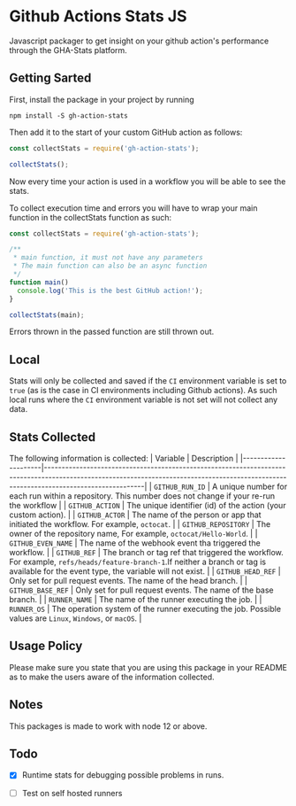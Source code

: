 # Github Actions Stats JS

Javascript packager to get insight on your github action's performance through the GHA-Stats platform.

## Getting Sarted
First, install the package in your project by running

```shell
npm install -S gh-action-stats
```

Then add it to the start of your custom GitHub action as follows:

```javascript
const collectStats = require('gh-action-stats');

collectStats();
```
Now every time your action is used in a workflow you will be able to see the stats.

To collect execution time and errors you will have to wrap your main function in the collectStats function as such:
```javascript
const collectStats = require('gh-action-stats');

/**
 * main function, it must not have any parameters
 * The main function can also be an async function
 */
function main() 
  console.log('This is the best GitHub action!');
}

collectStats(main);
```

Errors thrown in the passed function are still thrown out.

## Local
Stats will only be collected and saved if the `CI` environment variable is set to `true` (as is the case in CI environments including Github actions).
As such local runs where the `CI` environment variable is not set will not collect any data.

## Stats Collected
The following information is collected:
| Variable            | Description                                                                                                                                                                            |
|---------------------|----------------------------------------------------------------------------------------------------------------------------------------------------------------------------------------|
| `GITHUB_RUN_ID`     | A unique number for each run within a repository. This number does not change if your re-run the workflow                                                                              |
| `GITHUB_ACTION`     | The unique identifier (id) of the action (your custom action).                                                                                                                         |
| `GITHUB_ACTOR`      | The name of the person or app that initiated the workflow. For example, `octocat`.                                                                                                     |
| `GITHUB_REPOSITORY` | The owner of the repository name, For example, `octocat/Hello-World`.                                                                                                                  |
| `GITHUB_EVEN_NAME`  | The name of the webhook event tha triggered the workflow.                                                                                                                              |
| `GITHUB_REF`        | The branch or tag ref that triggered the workflow. For example, `refs/heads/feature-branch-1`.If neither a branch or tag is available for the event type, the variable will not exist. |
| `GITHUB_HEAD_REF`   | Only set for pull request events. The name of the head branch.                                                                                                                         |
| `GITHUB_BASE_REF`   | Only set for pull request events. The name of the base branch.                                                                                                                         |
| `RUNNER_NAME`       | The name of the runner executing the job.                                                                                                                                              |
| `RUNNER_OS`         | The operation system of the runner executing the job. Possible values are `Linux`, `Windows`, or `macOS`.                                                                              | 

## Usage Policy
Please make sure you state that you are using this package in your README as to make the users aware of the information collected.

## Notes
This packages is made to work with node 12 or above.

## Todo
- [x] Runtime stats for debugging possible problems in runs.
- [ ] Test on self hosted runners

